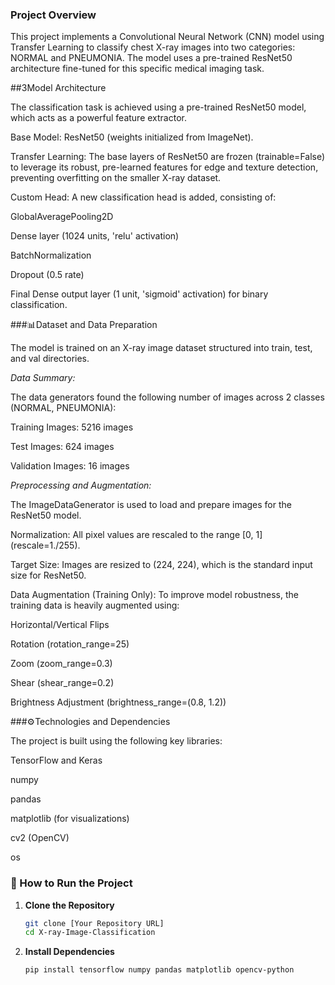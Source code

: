 ### Project Overview

This project implements a Convolutional Neural Network (CNN) model using Transfer Learning to classify chest X-ray images into two categories: NORMAL and PNEUMONIA. The model uses a pre-trained ResNet50 architecture fine-tuned for this specific medical imaging task.

##3Model Architecture

The classification task is achieved using a pre-trained ResNet50 model, which acts as a powerful feature extractor.

Base Model: ResNet50 (weights initialized from ImageNet).

Transfer Learning: The base layers of ResNet50 are frozen (trainable=False) to leverage its robust, pre-learned features for edge and texture detection, preventing overfitting on the smaller X-ray dataset.

Custom Head: A new classification head is added, consisting of:

GlobalAveragePooling2D

Dense layer (1024 units, 'relu' activation)

BatchNormalization

Dropout (0.5 rate)

Final Dense output layer (1 unit, 'sigmoid' activation) for binary classification.

###📊Dataset and Data Preparation

The model is trained on an X-ray image dataset structured into train, test, and val directories.

*Data Summary:*

The data generators found the following number of images across 2 classes (NORMAL, PNEUMONIA):

Training Images: 5216 images

Test Images: 624 images

Validation Images: 16 images

*Preprocessing and Augmentation:*

The ImageDataGenerator is used to load and prepare images for the ResNet50 model.

Normalization: All pixel values are rescaled to the range [0, 1] (rescale=1./255).

Target Size: Images are resized to (224, 224), which is the standard input size for ResNet50.

Data Augmentation (Training Only): To improve model robustness, the training data is heavily augmented using:

Horizontal/Vertical Flips

Rotation (rotation_range=25)

Zoom (zoom_range=0.3)

Shear (shear_range=0.2)

Brightness Adjustment (brightness_range=(0.8, 1.2))

###⚙️Technologies and Dependencies

The project is built using the following key libraries:

TensorFlow and Keras

numpy

pandas

matplotlib (for visualizations)

cv2 (OpenCV)

os


### 🚀 How to Run the Project

1.  **Clone the Repository**
    ```bash
    git clone [Your Repository URL]
    cd X-ray-Image-Classification
    ```

2.  **Install Dependencies**
    ```bash
    pip install tensorflow numpy pandas matplotlib opencv-python
    ```


